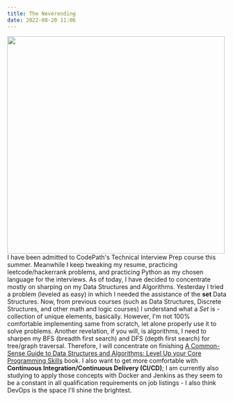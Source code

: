 ```yaml
---
title: The Neverending
date: 2022-08-20 11:06
---
```


<!-- markdownlint-disable -->

<img style="text-align:center" src="https://markojudas.github.io/chronicles/img/TIPC.jpg" width="500" height="500">
I have been admitted to CodePath's Technical Interview Prep course this summer. Meanwhile I keep tweaking my resume, practicing leetcode/hackerrank problems, and practicing Python as my chosen language for the interviews. As of today, I have decided to concentrate mostly on sharping on my Data Structures and Algorithms. Yesterday I tried a problem (leveled as easy) in which I needed the assistance of the <strong>set</strong> Data Structures. Now, from previous courses (such as Data Structures, Discrete Structures, and other math and logic courses) I understand what a <em>Set</em> is - collection of unique elements, basically. However, I'm not 100% comfortable implementing same from scratch, let alone properly use it to solve problems. Another revelation, if you will, is algorithms, I need to sharpen my BFS (breadth first search) and DFS (depth first search) for tree/graph traversal. Therefore, I will concentrate on finishing <a href="https://www.amazon.com/Common-Sense-Guide-Structures-Algorithms-Second-dp-1680507222/dp/1680507222/ref=dp_ob_title_bk">A Common-Sense Guide to Data Structures and Algorithms: Level Up your Core Programming Skills</a> book. I also want to get more comfortable with <strong>Continuous Integration/Continuous Delivery (CI/CD)</strong>; I am currently also studying to apply those concepts with Docker and Jenkins as they seem to be a constant in all qualification requirements on job listings - I also think DevOps is the space I'll shine the brightest.
